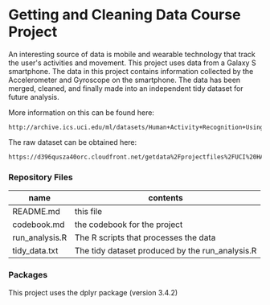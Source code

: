 # Getting and Cleaning Data Course Project

An interesting source of data is mobile and wearable technology that track the user's activities and movement.  This project uses data from a Galaxy S smartphone.  The data in this project contains information collected by the Accelerometer and Gyroscope on the smartphone.  The data has been merged, cleaned, and finally made into an independent tidy dataset for future analysis.

More information on this can be found here: 

	http://archive.ics.uci.edu/ml/datasets/Human+Activity+Recognition+Using+Smartphones

The raw dataset can be obtained here:

	https://d396qusza40orc.cloudfront.net/getdata%2Fprojectfiles%2FUCI%20HAR%20Dataset.zip

### Repository Files

| name | contents |
| --- | --- |
| README.md | this file |
| codebook.md | the codebook for the project |
| run_analysis.R | The R scripts that processes the data |
| tidy_data.txt | The tidy dataset produced by the run_analysis.R |

### Packages

This project uses the dplyr package (version 3.4.2)

